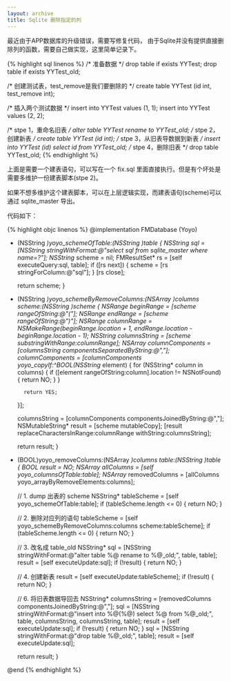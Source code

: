 ```yaml
---
layout: archive
title: Sqlite 删除指定的列
---
```

最近由于APP数据库的升级错误，需要写修复代码，
由于Sqlite并没有提供直接删除列的函数，需要自己做实现，这里简单记录下。
<!-- more -->
{% highlight sql linenos %}
/* 准备数据 */
drop table if exists YYTest;
drop table if exists YYTest_old;

/* 创建测试表，test_remove是我们要删除的 */
create table YYTest (id int, test_remove int);

/* 插入两个测试数据 */
insert into YYTest values (1, 1);
insert into YYTest values (2, 2);

/* stpe 1，重命名旧表 */
alter table YYTest rename to YYTest_old;
/* stpe 2，创建新表 */
create table YYTest (id int);
/* stpe 3，从旧表导数据到新表 */
insert into YYTest (id) select id from YYTest_old;
/* stpe 4，删除旧表 */
drop table YYTest_old;
{% endhighlight %}


上面是需要一个建表语句，可以写在一个 fix.sql 里面直接执行。但是有个坏处是需要多维护一份建表脚本(stpe 2)。

如果不想多维护这个建表脚本，可以在上层逻辑实现，而建表语句(scheme)可以通过 sqlite_master 导出。

代码如下：

{% highlight objc linenos %}
@implementation FMDatabase (Yoyo)

- (NSString *)yoyo_schemeOfTable:(NSString *)table {
    NSString* sql = [NSString stringWithFormat:@"select sql from sqlite_master where name=?"];
    NSString* scheme = nil;
    FMResultSet* rs = [self executeQuery:sql, table];
    if ([rs next]) {
        scheme = [rs stringForColumn:@"sql"];
    }
    [rs close];
    
    return scheme;
}

- (NSString *)yoyo_schemeByRemoveColumns:(NSArray *)columns scheme:(NSString *)scheme {
    NSRange beginRange = [scheme rangeOfString:@"("];
    NSRange endRange = [scheme rangeOfString:@")"];
    NSRange columnRange = NSMakeRange(beginRange.location + 1, endRange.location - beginRange.location - 1);
    NSString* columnsString = [scheme substringWithRange:columnRange];
    NSArray* columnComponents = [columnsString componentsSeparatedByString:@","];
    columnComponents = [columnComponents yoyo_copyIf:^BOOL(NSString* element) {
        for (NSString* column in columns) {
            if ([element rangeOfString:column].location != NSNotFound) {
                return NO;
            }
        }
        
        return YES;
    }];
    
    columnsString = [columnComponents componentsJoinedByString:@","];
    NSMutableString* result = [scheme mutableCopy];
    [result replaceCharactersInRange:columnRange withString:columnsString];
    
    return result;
}

- (BOOL)yoyo_removeColumns:(NSArray *)columns table:(NSString *)table {
    BOOL result = NO;
    NSArray* allColumns = [self yoyo_columnsOfTable:table];
    NSArray* removedColumns = [allColumns yoyo_arrayByRemoveElements:columns];
    
    // 1. dump 出表的 scheme
    NSString* tableScheme = [self yoyo_schemeOfTable:table];
    if (tableScheme.length <= 0) {
        return NO;
    }
    
    // 2. 删除对应列的语句
    tableScheme = [self yoyo_schemeByRemoveColumns:columns scheme:tableScheme];
    if (tableScheme.length <= 0) {
        return NO;
    }
    
    // 3. 改名成 table_old
    NSString* sql = [NSString stringWithFormat:@"alter table %@ rename to %@_old;", table, table];
    result = [self executeUpdate:sql];
    if (!result) {
        return NO;
    }
    
    // 4. 创建新表
    result = [self executeUpdate:tableScheme];
    if (!result) {
        return NO;
    }
    
    // 6. 将旧表数据导回去
    NSString* columnsString = [removedColumns componentsJoinedByString:@","];
    sql = [NSString stringWithFormat:@"insert into %@(%@) select %@ from %@_old;",
           table, columnsString, columnsString, table];
    result = [self executeUpdate:sql];
    if (!result) {
        return NO;
    }
    sql = [NSString stringWithFormat:@"drop table %@_old;", table];
    result = [self executeUpdate:sql];

    return result;
}

@end
{% endhighlight %}